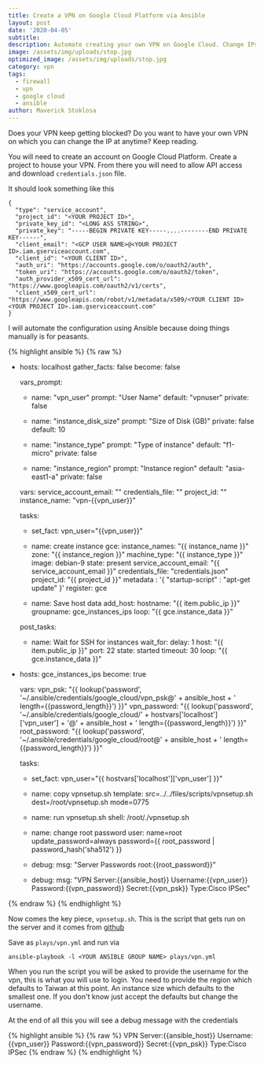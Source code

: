 ```yaml
---
title: Create a VPN on Google Cloud Platform via Ansible
layout: post
date: '2020-04-05'
subtitle: 
description: Automate creating your own VPN on Google Cloud. Change IPs as they get blocked.
image: /assets/img/uploads/stop.jpg
optimized_image: /assets/img/uploads/stop.jpg
category: vpn
tags:
  - firewall
  - vpn
  - google cloud
  - ansible
author: Maverick Stoklosa
---
```


Does your VPN keep getting blocked? Do you want to have your own VPN on which you can change the IP at anytime? Keep reading.

You will need to create an account on Google Cloud Platform. Create a project to house your VPN. From there you will need to allow API access and download `credentials.json` file.

It should look something like this

```
{
  "type": "service_account",
  "project_id": "<YOUR PROJECT ID>",
  "private_key_id": "<LONG ASS STRING>",
  "private_key": "-----BEGIN PRIVATE KEY-----....--------END PRIVATE KEY------",
  "client_email": "<GCP USER NAME>@<YOUR PROJECT ID>.iam.gserviceaccount.com",
  "client_id": "<YOUR CLIENT ID>",
  "auth_uri": "https://accounts.google.com/o/oauth2/auth",
  "token_uri": "https://accounts.google.com/o/oauth2/token",
  "auth_provider_x509_cert_url": "https://www.googleapis.com/oauth2/v1/certs",
  "client_x509_cert_url": "https://www.googleapis.com/robot/v1/metadata/x509/<YOUR CLIENT ID><YOUR PROJECT ID>.iam.gserviceaccount.com"
}

```
I will automate the configuration using Ansible because doing things manually is for peasants. 

{% highlight ansible %}
{% raw %}
- hosts: localhost
  gather_facts: false
  become: false

  vars_prompt:
  - name: "vpn_user"
    prompt: "User Name"
    default: "vpnuser"
    private: false

  - name: "instance_disk_size"
    prompt: "Size of Disk (GB)"
    private: false
    default: 10

  - name: "instance_type"
    prompt: "Type of instance"
    default: "f1-micro"
    private: false

  - name: "instance_region"
    prompt: "Instance region"
    default: "asia-east1-a"
    private: false

  vars:
    service_account_email: "<YOUR GOOGLE ACCOUNT EMAIL>"
    credentials_file: "<LOCATION OF CREDENTIALS FILE>"
    project_id: "<YOUR GOOGLE PROJECT ID>"
    instance_name: "vpn-{{vpn_user}}"

  tasks:
    - set_fact: vpn_user="{{vpn_user}}"

    - name: create instance
      gce:
        instance_names: "{{ instance_name }}"
        zone: "{{ instance_region }}"
        machine_type: "{{ instance_type }}"
        image: debian-9
        state: present
        service_account_email: "{{ service_account_email }}"
        credentials_file: "credentials.json"
        project_id: "{{ project_id }}"
        metadata : '{ "startup-script" : "apt-get update" }'
      register: gce

    - name: Save host data
      add_host:
        hostname: "{{ item.public_ip }}"
        groupname: gce_instances_ips
      loop: "{{ gce.instance_data }}"

  post_tasks:
    - name: Wait for SSH for instances
      wait_for:
        delay: 1
        host: "{{ item.public_ip }}"
        port: 22
        state: started
        timeout: 30
      loop: "{{ gce.instance_data }}"

- hosts: gce_instances_ips
  become: true

  vars:
    vpn_psk: "{{ lookup('password', '~/.ansible/credentials/google_cloud/vpn_psk@' + ansible_host + ' length={{password_length}}') }}"
    vpn_password: "{{ lookup('password', '~/.ansible/credentials/google_cloud/' + hostvars['localhost']['vpn_user'] + '@' + ansible_host + ' length={{password_length}}') }}"
    root_password: "{{ lookup('password', '~/.ansible/credentials/google_cloud/root@' + ansible_host + ' length={{password_length}}') }}"

  tasks:
    - set_fact: vpn_user="{{ hostvars['localhost']['vpn_user'] }}"

    - name: copy vpnsetup.sh
      template: src=../../files/scripts/vpnsetup.sh dest=/root/vpnsetup.sh mode=0775

    - name: run vpnsetup.sh
      shell: /root/./vpnsetup.sh

    - name: change root password
      user: name=root update_password=always password={{ root_password | password_hash('sha512') }}

    - debug:
        msg: "Server Passwords root:{{root_password}}"

    - debug:
        msg: "VPN Server:{{ansible_host}} Username:{{vpn_user}} Password:{{vpn_password}} Secret:{{vpn_psk}} Type:Cisco IPSec"

{% endraw %}
{% endhighlight %}

Now comes the key piece, `vpnsetup.sh`.  This is the script that gets run on the server and it comes from [github](https://github.com/hwdsl2/setup-ipsec-vpn/blob/master/vpnsetup.sh)

Save as `plays/vpn.yml` and run via 

```
ansible-playbook -l <YOUR ANSIBLE GROUP NAME> plays/vpn.yml
```

When you run the script you will be asked to provide the username for the vpn, this is what you will use to login. You need to provide the region which defaults to Taiwan at this point. An instance size which defaults to the smallest one. If you don't know just accept the defaults but change the username.

At the end of all this you will see a debug message with the credentials

{% highlight ansible %}
{% raw %}
VPN Server:{{ansible_host}} Username:{{vpn_user}} Password:{{vpn_password}} Secret:{{vpn_psk}} Type:Cisco IPSec
{% endraw %}
{% endhighlight %}
